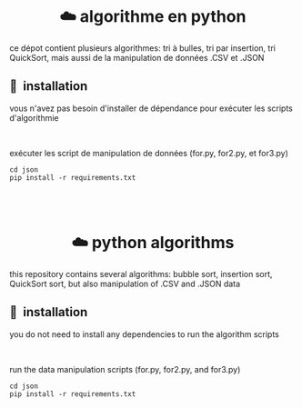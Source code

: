 <center><h1>☁️ algorithme en python</h1></center>
<p>ce dépot contient plusieurs algorithmes: tri à bulles, tri par insertion, tri QuickSort, mais aussi de la manipulation de données .CSV et .JSON</p>


<h2> 🚀 &nbsp;installation</h2>
<p>vous n'avez pas besoin d'installer de dépendance pour exécuter les scripts d'algorithmie</p>
<br>
<p>exécuter les script de manipulation de données (for.py, for2.py, et for3.py)</p>
<code>cd json</code>
<br>
<code>pip install -r requirements.txt</code>
</p>

<br>
<br>
<center><h1>☁️ python algorithms</h1></center>
<p>this repository contains several algorithms: bubble sort, insertion sort, QuickSort sort, but also manipulation of .CSV and .JSON data</p>

<h2> 🚀 &nbsp;installation</h2>
<p>you do not need to install any dependencies to run the algorithm scripts
</p>
<br>
<p>run the data manipulation scripts (for.py, for2.py, and for3.py)</p>
<code>cd json</code>
<br>
<code>pip install -r requirements.txt</code>
</p>



